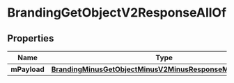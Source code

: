 
# BrandingGetObjectV2ResponseAllOf

## Properties
Name | Type | Description | Notes
------------ | ------------- | ------------- | -------------
**mPayload** | [**BrandingMinusGetObjectMinusV2MinusResponseMinusMPayload**](BrandingMinusGetObjectMinusV2MinusResponseMinusMPayload.md) |  | 



